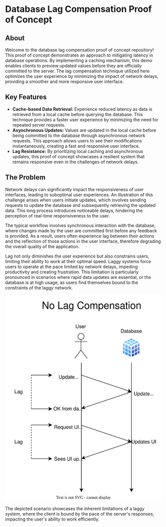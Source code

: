 # Database Lag Compensation Proof of Concept
## About
Welcome to the database lag compensation proof of concept repository! This proof of concept demonstrates an approach to mitigating latency in database operations. By implementing a caching mechanism, this demo enables clients to preview updated values before they are officially committed to the server. The lag compensation technique utilized here optimizes the user experience by minimizing the impact of network delays, providing a smoother and more responsive user interface.
## Key Features
* **Cache-based Data Retrieval:** Experience reduced latency as data is retrieved from a local cache before querying the database. This technique provides a faster user experience by minimizing the need for repeated server requests.
* **Asynchronous Updates:** Values are updated in the local cache before being committed to the database through asynchronous network requests. This approach allows users to see their modifications instantaneously, creating a fast and responsive user interface.
* **Lag Resistance:** By prioritizing local caching and asynchronous updates, this proof of concept showcases a resilient system that remains responsive even in the challenges of network delays.
## The Problem
Network delays can significantly impact the responsiveness of user interfaces, leading to suboptimal user experiences. An illustration of this challenge arises when users initiate updates, which involves sending requests to update the database and subsequently retrieving the updated data. This long process introduces noticeable delays, hindering the perception of real-time responsiveness to the user.

The typical workflow involves synchronous interaction with the database, where changes made by the user are committed first before any feedback is provided. As a result, users often experience lag between their actions and the reflection of those actions in the user interface, therefore degrading the overall quality of the application.

Lag not only diminishes the user experience but also constrains users, limiting their ability to work at their optimal speed. Laggy systems force users to operate at the pace limited by network delays, impeding productivity and creating frustration. This limitation is particularly pronounced in scenarios where rapid data updates are essential, or the database is at high usage, as users find themselves bound to the constraints of the laggy network.

![No Lag Compensation](https://github.com/basicn86/DatabaseLagCompensationPoC/blob/master/Images/NoLagComp.drawio.svg)

The depicted scenario showcases the inherent limitations of a laggy system, where the client is bound by the pace of the server's responses, impacting the user's ability to work efficiently.
